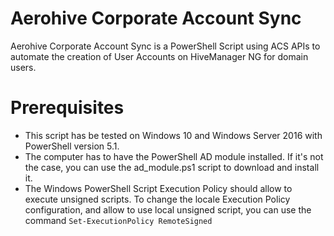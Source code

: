 # Aerohive Corporate Account Sync
Aerohive Corporate Account Sync is a PowerShell Script using ACS APIs to automate the creation of User Accounts on HiveManager NG for domain users.

# Prerequisites
* This script has be tested on Windows 10 and Windows Server 2016 with PowerShell version 5.1.
* The computer has to have the PowerShell AD module installed. If it's not the case, you can use the ad_module.ps1 script to download and install it.
* The Windows PowerShell Script Execution Policy should allow to execute unsigned scripts. To change the locale Execution Policy configuration, and allow to use local unsigned script, you can use the command `Set-ExecutionPolicy RemoteSigned` 